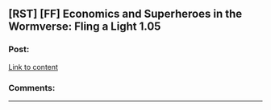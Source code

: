 ## [RST] [FF] Economics and Superheroes in the Wormverse: Fling a Light 1.05

### Post:

[Link to content]()

### Comments:

---

